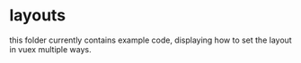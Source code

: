 # layouts

this folder currently contains example code, displaying how to set the layout in vuex multiple ways.